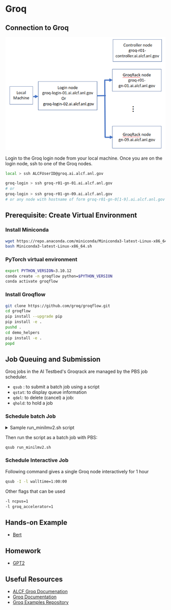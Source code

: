# Groq 

## Connection to Groq

![Groq connection diagram](./groqrack_system_diagram.png)

Login to the Groq login node from your local machine.
Once you are on the login node, ssh to one of the Groq nodes.

```bash
local > ssh ALCFUserID@groq.ai.alcf.anl.gov
```
```bash
groq-login > ssh groq-r01-gn-01.ai.alcf.anl.gov
# or
groq-login > ssh groq-r01-gn-09.ai.alcf.anl.gov
# or any node with hostname of form groq-r01-gn-0[1-9].ai.alcf.anl.gov
```

## Prerequisite: Create Virtual Environment 

### Install Miniconda

```bash
wget https://repo.anaconda.com/miniconda/Miniconda3-latest-Linux-x86_64.sh
bash Miniconda3-latest-Linux-x86_64.sh
```

### PyTorch virtual environment

```bash
export PYTHON_VERSION=3.10.12
conda create -n groqflow python=$PYTHON_VERSION
conda activate groqflow
```

### Install Groqflow

```bash
git clone https://github.com/groq/groqflow.git
cd groqflow
pip install --upgrade pip
pip install -e .
pushd . 
cd demo_helpers
pip install -e .
popd
```


## Job Queuing and Submission

Groq jobs in the AI Testbed's Groqrack are managed by the PBS job scheduler.

* `qsub` : to submit a batch job using a script
* `qstat`: to display queue information
* `qdel`: to delete (cancel) a job:
* `qhold`: to hold a job

### Schedule batch Job

<details>
  <summary>Sample run_minilmv2.sh script</summary>
  
    ```bash
    #!/bin/bash
    # >>> conda initialize >>>
    # !! Contents within this block are managed by 'conda init' !!
    __conda_setup="$(${HOME}'/miniconda3/bin/conda' 'shell.bash' 'hook' 2> /dev/null)"
    if [ $? -eq 0 ]; then
        eval "$__conda_setup"
    else
        if [ -f "${HOME}/miniconda3/etc/profile.d/conda.sh" ]; then
            . "${HOME}/miniconda3/etc/profile.d/conda.sh"
        else
            export PATH="${HOME}/miniconda3/bin:$PATH"
        fi
    fi
    unset __conda_setup
    # <<< conda initialize <<<
    conda activate groqflow
    cd ~/groqflow/proof_points/natural_language_processing/minilm
    pip install -r requirements.txt
    python minilmv2.py

    ```
    
</details>

Then run the script as a batch job with PBS:
```bash
qsub run_minilmv2.sh
```


### Schedule Interactive Job

Following command gives a single Groq node interactively for 1 hour
```bash
qsub -I -l walltime=1:00:00 
```
Other flags that can be used
```bash
-l ncpus=1 
-l groq_accelerator=1
```

## Hands-on Example

<!-- * [ResNet50](./resnet50.md) -->
<!-- * [MiniLMv2](./minilm.md) -->
* [Bert](./bert.md)

## Homework

* [GPT2](./gpt2.md)


## Useful Resources 

* [ALCF Groq Documenation](https://docs.alcf.anl.gov/ai-testbed/groq/system-overview/)
* [Groq Documentation](https://support.groq.com/#/login)
* [Groq Examples Repository](https://github.com/groq/groqflow/tree/main/proof_points)

